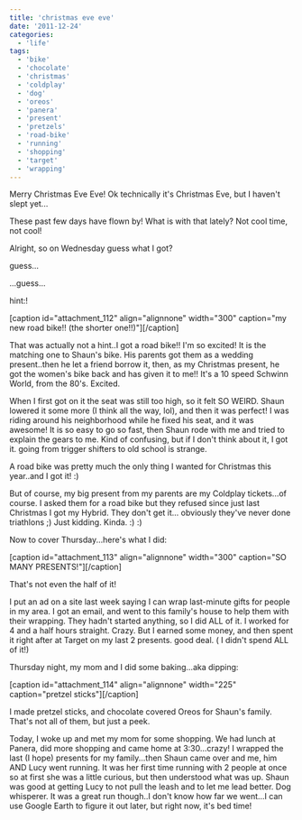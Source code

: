 ```yaml
---
title: 'christmas eve eve'
date: '2011-12-24'
categories:
  - 'life'
tags:
  - 'bike'
  - 'chocolate'
  - 'christmas'
  - 'coldplay'
  - 'dog'
  - 'oreos'
  - 'panera'
  - 'present'
  - 'pretzels'
  - 'road-bike'
  - 'running'
  - 'shopping'
  - 'target'
  - 'wrapping'
---
```


Merry Christmas Eve Eve! Ok technically it's Christmas Eve, but I haven't slept yet...

These past few days have flown by! What is with that lately? Not cool time, not cool!

Alright, so on Wednesday guess what I got?

guess...

...guess...

hint:!

\[caption id="attachment_112" align="alignnone" width="300" caption="my new road bike!! (the shorter one!!)"\]\[/caption\]

That was actually not a hint..I got a road bike!! I'm so excited! It is the matching one to Shaun's bike. His parents got them as a wedding present..then he let a friend borrow it, then, as my Christmas present, he got the women's bike back and has given it to me!! It's a 10 speed Schwinn World, from the 80's. Excited.

When I first got on it the seat was still too high, so it felt SO WEIRD. Shaun lowered it some more (I think all the way, lol), and then it was perfect! I was riding around his neighborhood while he fixed his seat, and it was awesome! It is so easy to go so fast, then Shaun rode with me and tried to explain the gears to me. Kind of confusing, but if I don't think about it, I got it. going from trigger shifters to old school is strange.

A road bike was pretty much the only thing I wanted for Christmas this year..and I got it! :)

But of course, my big present from my parents are my Coldplay tickets...of course. I asked them for a road bike but they refused since just last Christmas I got my Hybrid. They don't get it... obviously they've never done triathlons ;) Just kidding. Kinda. :) :)





Now to cover Thursday...here's what I did:

\[caption id="attachment_113" align="alignnone" width="300" caption="SO MANY PRESENTS!"\]\[/caption\]

That's not even the half of it!

I put an ad on a site last week saying I can wrap last-minute gifts for people in my area. I got an email, and went to this family's house to help them with their wrapping. They hadn't started anything, so I did ALL of it. I worked for 4 and a half hours straight. Crazy. But I earned some money, and then spent it right after at Target on my last 2 presents. good deal. ( I didn't spend ALL of it!)



Thursday night, my mom and I did some baking...aka dipping:

\[caption id="attachment_114" align="alignnone" width="225" caption="pretzel sticks"\]\[/caption\]

I made pretzel sticks, and chocolate covered Oreos for Shaun's family. That's not all of them, but just a peek.



Today, I woke up and met my mom for some shopping. We had lunch at Panera, did more shopping and came home at 3:30...crazy! I wrapped the last (I hope) presents for my family...then Shaun came over and me, him AND Lucy went running. It was her first time running with 2 people at once so at first she was a little curious, but then understood what was up. Shaun was good at getting Lucy to not pull the leash and to let me lead better. Dog whisperer. It was a great run though..I don't know how far we went...I can use Google Earth to figure it out later, but right now, it's bed time!
